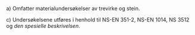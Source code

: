 a) Omfatter materialundersøkelser av trevirke og stein.

c) Undersøkelsene utføres i henhold til NS-EN 351-2, NS-EN 1014, NS 3512 og *den spesielle beskrivelsen*.

